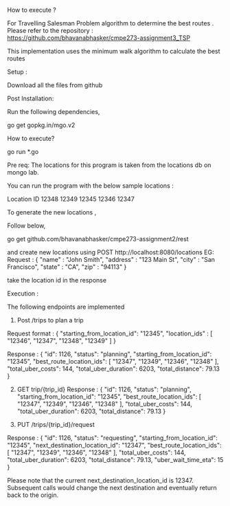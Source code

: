 How to execute ?


For Travelling Salesman Problem algorithm to determine the best routes . Please refer to the repository : 
https://github.com/bhavanabhasker/cmpe273-assignment3_TSP


This implementation uses the minimum walk algorithm to calculate the best routes 


Setup : 


Download all the files from github



Post Installation:



Run the following dependencies,

go get gopkg.in/mgo.v2

How to execute?


go run *.go



Pre req: The locations for this program is taken from the locations db on mongo lab.



You can run the program with the below sample locations :


Location ID
12348
12349
12345
12346
12347



To generate the new locations ,


Follow below,


go get github.com/bhavanabhasker/cmpe273-assignment2/rest



and create new locations using POST http://localhost:8080/locations
EG: Request : { "name" : "John Smith", "address" : "123 Main St", "city" : "San Francisco", "state" : "CA", "zip" : "94113" }



take the location id in the response



Execution :


The following endpoints are implemented


1. Post /trips to plan a trip 



Request format : 
{
    "starting_from_location_id": "12345",
    "location_ids" : [ "12346", "12347", "12348", "12349" ] 
}



Response :
{
  "id": 1126,
  "status": "planning",
  "starting_from_location_id": "12345",
  "best_route_location_ids": [
    "12347",
    "12349",
    "12346",
    "12348"
  ],
  "total_uber_costs": 144,
  "total_uber_duration": 6203,
  "total_distance": 79.13
}



2. GET trip/{trip_id}
Response :
{
  "id": 1126,
  "status": "planning",
  "starting_from_location_id": "12345",
  "best_route_location_ids": [
    "12347",
    "12349",
    "12346",
    "12348"
  ],
  "total_uber_costs": 144,
  "total_uber_duration": 6203,
  "total_distance": 79.13
}



3. PUT  /trips/{trip_id}/request



Response : 
{
  "id": 1126,
  "status": "requesting",
  "starting_from_location_id": "12345",
  "next_destination_location_id": "12347",
  "best_route_location_ids": [
    "12347",
    "12349",
    "12346",
    "12348"
  ],
  "total_uber_costs": 144,
  "total_uber_duration": 6203,
  "total_distance": 79.13,
  "uber_wait_time_eta": 15
}



Please note that the current next_destination_location_id is 12347. Subsequent calls would change the next destination and eventually return back to the origin.

 




                

 


